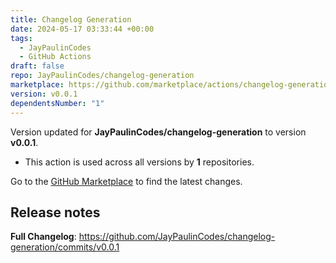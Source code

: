 ```yaml
---
title: Changelog Generation
date: 2024-05-17 03:33:44 +00:00
tags:
  - JayPaulinCodes
  - GitHub Actions
draft: false
repo: JayPaulinCodes/changelog-generation
marketplace: https://github.com/marketplace/actions/changelog-generation
version: v0.0.1
dependentsNumber: "1"
---
```



Version updated for **JayPaulinCodes/changelog-generation** to version **v0.0.1**.
- This action is used across all versions by **1** repositories.

Go to the [GitHub Marketplace](https://github.com/marketplace/actions/changelog-generation) to find the latest changes.

## Release notes

**Full Changelog**: https://github.com/JayPaulinCodes/changelog-generation/commits/v0.0.1
